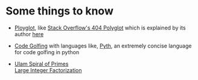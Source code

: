 # Some things to know

- [Ployglot](https://en.wikipedia.org/wiki/Polyglot_(computing)), like 
[Stack Overflow's 404 Polyglot](https://stackoverflow.com/404) which is explained by its author [here](https://meta.stackoverflow.com/questions/252184/whats-the-joke-in-the-stack-overflow-404-page-code)

- [Code Golfing](https://en.wikipedia.org/wiki/Code_golf) with languages like,
[Pyth](https://github.com/isaacg1/pyth), an extremely concise language for code golfing in python

- [Ulam Spiral of Primes](https://www.alpertron.com.ar/EULAM.HTM) \
  [Large Integer Factorization](https://www.alpertron.com.ar/ECM.HTM)